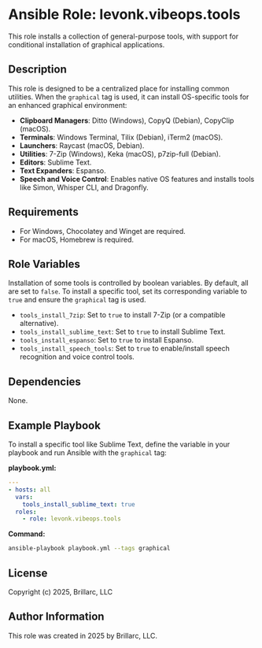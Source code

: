 # Ansible Role: levonk.vibeops.tools

This role installs a collection of general-purpose tools, with support for conditional installation of graphical applications.

## Description

This role is designed to be a centralized place for installing common utilities. When the `graphical` tag is used, it can install OS-specific tools for an enhanced graphical environment:

-   **Clipboard Managers**: Ditto (Windows), CopyQ (Debian), CopyClip (macOS).
-   **Terminals**: Windows Terminal, Tilix (Debian), iTerm2 (macOS).
-   **Launchers**: Raycast (macOS, Debian).
-   **Utilities**: 7-Zip (Windows), Keka (macOS), p7zip-full (Debian).
-   **Editors**: Sublime Text.
-   **Text Expanders**: Espanso.
-   **Speech and Voice Control**: Enables native OS features and installs tools like Simon, Whisper CLI, and Dragonfly.

## Requirements

-   For Windows, Chocolatey and Winget are required.
-   For macOS, Homebrew is required.

## Role Variables

Installation of some tools is controlled by boolean variables. By default, all are set to `false`. To install a specific tool, set its corresponding variable to `true` and ensure the `graphical` tag is used.

- `tools_install_7zip`: Set to `true` to install 7-Zip (or a compatible alternative).
- `tools_install_sublime_text`: Set to `true` to install Sublime Text.
- `tools_install_espanso`: Set to `true` to install Espanso.
- `tools_install_speech_tools`: Set to `true` to enable/install speech recognition and voice control tools.

## Dependencies

None.

## Example Playbook

To install a specific tool like Sublime Text, define the variable in your playbook and run Ansible with the `graphical` tag:

**playbook.yml:**
```yaml
---
- hosts: all
  vars:
    tools_install_sublime_text: true
  roles:
    - role: levonk.vibeops.tools
```

**Command:**
```bash
ansible-playbook playbook.yml --tags graphical
```

## License

Copyright (c) 2025, Brillarc, LLC

## Author Information

This role was created in 2025 by Brillarc, LLC.
